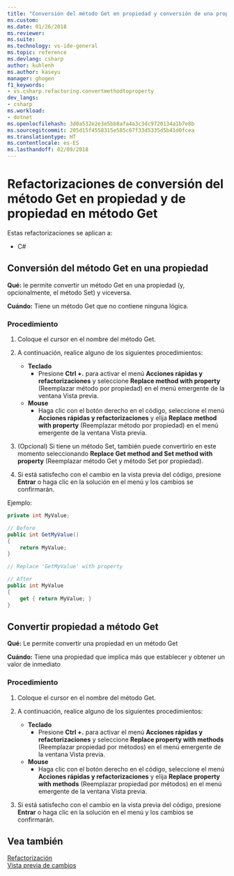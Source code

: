 ```yaml
---
title: "Conversión del método Get en propiedad y conversión de una propiedad en un método Get en Visual Studio | Microsoft Docs"
ms.custom: 
ms.date: 01/26/2018
ms.reviewer: 
ms.suite: 
ms.technology: vs-ide-general
ms.topic: reference
ms.devlang: csharp
author: kuhlenh
ms.author: kaseyu
manager: ghogen
f1_keywords:
- vs.csharp.refactoring.convertmethodtoproperty
dev_langs:
- csharp
ms.workload:
- dotnet
ms.openlocfilehash: 3d0a532e2e3e5bb8afa4a3c3dc9720134a1b7e8b
ms.sourcegitcommit: 205d15f4558315e585c67f33d5335d5b41d0fcea
ms.translationtype: HT
ms.contentlocale: es-ES
ms.lasthandoff: 02/09/2018
---
```

# <a name="convert-get-method-to-property--convert-property-to-get-method-refactorings"></a>Refactorizaciones de conversión del método Get en propiedad y de propiedad en método Get

Estas refactorizaciones se aplican a:

- C#

## <a name="convert-get-method-to-property"></a>Conversión del método Get en una propiedad

**Qué:** le permite convertir un método Get en una propiedad (y, opcionalmente, el método Set) y viceversa.

**Cuándo:** Tiene un método Get que no contiene ninguna lógica.

### <a name="how-to"></a>Procedimiento

1. Coloque el cursor en el nombre del método Get.

1. A continuación, realice alguno de los siguientes procedimientos:

   - **Teclado**
     - Presione **Ctrl +.** para activar el menú **Acciones rápidas y refactorizaciones** y seleccione **Replace method with property** (Reemplazar método por propiedad) en el menú emergente de la ventana Vista previa.
   - **Mouse**
     - Haga clic con el botón derecho en el código, seleccione el menú **Acciones rápidas y refactorizaciones** y elija **Replace method with property** (Reemplazar método por propiedad) en el menú emergente de la ventana Vista previa.

1. (Opcional) Si tiene un método Set, también puede convertirlo en este momento seleccionando **Replace Get method and Set method with property** (Reemplazar método Get y método Set por propiedad).

1. Si está satisfecho con el cambio en la vista previa del código, presione **Entrar** o haga clic en la solución en el menú y los cambios se confirmarán.

Ejemplo:

```csharp
private int MyValue;

// Before
public int GetMyValue()
{
    return MyValue;
}

// Replace 'GetMyValue' with property

// After
public int MyValue
{
    get { return MyValue; }
}
```

## <a name="convert-property-to-get-method"></a>Convertir propiedad a método Get

**Qué:** Le permite convertir una propiedad en un método Get

**Cuándo:** Tiene una propiedad que implica más que establecer y obtener un valor de inmediato 

### <a name="how-to"></a>Procedimiento

1. Coloque el cursor en el nombre del método Get.

1. A continuación, realice alguno de los siguientes procedimientos:

   - **Teclado**
     - Presione **Ctrl +.** para activar el menú **Acciones rápidas y refactorizaciones** y seleccione **Replace property with methods** (Reemplazar propiedad por métodos) en el menú emergente de la ventana Vista previa.
   - **Mouse**
     - Haga clic con el botón derecho en el código, seleccione el menú **Acciones rápidas y refactorizaciones** y elija **Replace property with methods** (Reemplazar propiedad por métodos) en el menú emergente de la ventana Vista previa.

1. Si está satisfecho con el cambio en la vista previa del código, presione **Entrar** o haga clic en la solución en el menú y los cambios se confirmarán.

## <a name="see-also"></a>Vea también

[Refactorización](../refactoring-in-visual-studio.md)  
[Vista previa de cambios](../../ide/preview-changes.md)